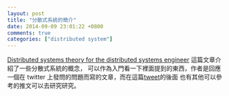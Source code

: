 ```yaml
---
layout: post
title: "分散式系統的簡介"
date: 2014-09-09 23:01:22 +0800
comments: true
categories: ["distributed system"]
---
```



<!-- more -->


[Distributed systems theory for the distributed systems engineer] 這篇文章介紹了一些分散式系統的概念，
可以作為入門看一下裡面提到的東西，作者是回應一個在 twitter 上發問的問題而寫的文章，而在這篇[tweet]的後面
也有其他可以參考的推文可以去研究研究。


[Distributed systems theory for the distributed systems engineer]:http://the-paper-trail.org/blog/distributed-systems-theory-for-the-distributed-systems-engineer/
[tweet]:https://twitter.com/gwenshap/status/497203248332165121
